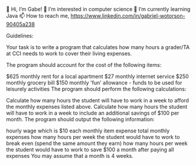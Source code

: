 👋 Hi, I’m Gabe!
👀 I’m interested in computer science
🌱 I’m currently learning Java
📫 How to reach me, https://www.linkedin.com/in/gabriel-wotorson-90405a238

Guidelines:

Your task is to write a program that calculates how many hours a grader/TA at CCI needs to work to cover their living expenses.

The program should account for the cost of the following items:

$625 monthly rent for a local apartment
$27 monthly internet service
$250 monthly grocery bill
$150 monthly 'fun' allowance - funds to be used for leisurely activities
The program should perform the following calculations:

 Calculate how many hours the student will have to work in a week to afford the monthly expenses listed above.
 Calculate how many hours the student will have to work in a week to include an additional savings of $100 per month.
The program should output the following information:

hourly wage which is $10
each monthly item expense
total monthly expenses
how many hours per week the student would have to work to break even (spend the same amount they earn)
how many hours per week the student would have to work to save $100 a month after paying all expenses
You may assume that a month is 4 weeks.
